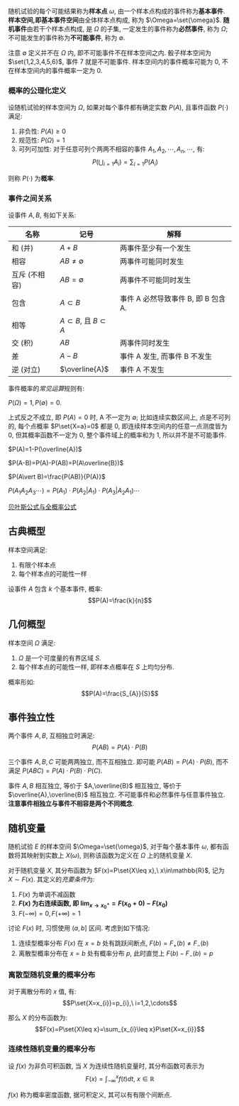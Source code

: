 随机试验的每个可能结果称为**样本点** $\omega$, 由一个样本点构成的事件称为**基本事件**. **样本空间,即基本事件空间**由全体样本点构成, 称为 $\Omega=\set{\omega}$. **随机事件**由若干个样本点构成, 是 $\Omega$ 的子集, 一定发生的事件称为**必然事件**, 称为 $\Omega$; 不可能发生的事件称为**不可能事件**, 称为 $\emptyset$.

注意 $\emptyset$ 定义并不在 $\Omega$ 内, 即不可能事件不在样本空间之内. 骰子样本空间为 $\set{1,2,3,4,5,6}$, 事件 $7$ 就是不可能事件. 样本空间内的事件概率可能为 0, 不在样本空间内的事件概率一定为 0.

### 概率的公理化定义

设随机试验的样本空间为 $\Omega$, 如果对每个事件都有确定实数 $P(A)$, 且事件函数 $P(\cdot)$ 满足:
1. 非负性: $P(A)\geq 0$
2. 规范性: $P(\Omega)=1$
3. 可列可加性: 对于任意可列个两两不相容的事件 $A_1,A_2,\cdots,A_n,\cdots$, 有: $$P(\bigcup_{i=1} A_{i})=\sum_{i=1}P(A_{i})$$

则称 $P(\cdot)$ 为**概率**.

### 事件之间关系

设事件 $A, B$, 有如下关系:

| 名称          | 记号                          | 解释                                |
| ------------- | ----------------------------- | ----------------------------------- |
| 和 (并)       | $A+B$                         | 两事件至少有一个发生                |
| 相容          | $AB\neq\emptyset$             | 两事件可能同时发生                  |
| 互斥 (不相容) | $AB=\emptyset$                | 两事件不可能同时发生                |
| 包含          | $A\subset B$                  | 事件 A 必然导致事件 B, 即 B 包含 A. |
| 相等          | $A\subset B$, 且 $B\subset A$ |                                     |
| 交 (积)       | $AB$                          | 两事件同时发生                      |
| 差            | $A-B$                         | 事件 A 发生, 而事件 B 不发生        |
| 逆 (对立)     | $\overline{A}$                |        事件 A 不发生                             | 

事件概率的*常见运算*规则有:

$P(\Omega)=1, P(\emptyset)=0$. 

上式反之不成立, 即 $P(A)=0$ 时, A 不一定为 $\emptyset$; 比如连续实数区间上, 点是不可列的, 每个点概率 $P\set{X=a}=0$ 都是 0, 即连续样本空间内的任意一点测度皆为 0, 但其概率函数不一定为 0, 整个事件域上的概率和为 1, 所以并不是不可能事件.

$P(A)=1-P(\overline{A})$

$P(A-B)=P(A)-P(AB)=P(A\overline{B})$

$P(A\vert B)=\frac{P(AB)}{P(A)}$

$P(A_{1}A_{2}A_{3}\cdots)=P(A_{1})\cdot P(A_{2}\vert A_{1})\cdot P(A_{3}\vert A_{2}A_{1})\cdots$

[贝叶斯公式与全概率公式](贝叶斯定理.md)

## 古典概型

样本空间满足:
1. 有限个样本点
2. 每个样本点的可能性一样

设事件 $A$ 包含 $k$ 个基本事件, 概率: $$P(A)=\frac{k}{n}$$

## 几何概型

样本空间 $\Omega$ 满足:
1. $\Omega$ 是一个可度量的有界区域 $S$.
2. 每个样本点的可能性一样, 即样本点概率在 $S$ 上均匀分布. 

概率形如: $$P(A)=\frac{S_{A}}{S}$$

## 事件独立性

两个事件 $A,B$, 互相独立时满足: $$P(AB)=P(A)\cdot P(B)$$

三个事件 $A,B,C$ 可能两两独立, 而不互相独立. 即可能 $P(AB)=P(A)\cdot P(B)$, 而不满足 $P(ABC)=P(A)\cdot P(B)\cdot P(C)$. 

事件 $A,B$ 相互独立, 等价于 $A,\overline{B}$ 相互独立, 等价于 $\overline{A},\overline{B}$ 相互独立. 不可能事件和必然事件与任意事件独立. **注意事件相独立与事件不相容是两个不同概念**.

## 随机变量

随机试验 $E$ 的样本空间 $\Omega=\set{\omega}$, 对于每个基本事件 $\omega$, 都有函数将其映射到实数上 $X(\omega)$, 则称该函数为定义在 $\Omega$ 上的随机变量 $X$.

对于随机变量 $X$, 其分布函数为 $F(x)=P\set{X\leq x},\ x\in\mathbb{R}$, 记为 $X\sim F(x)$. 其定义的*充要条件*为:
1. $F(x)$ 为单调不减函数
2. **$F(x)$ 为右连续函数, 即 $\lim_{x\to x_{0}^{+}}=F(x_{0}+0)-F(x_{0})$**
3. $F(-\infty)=0, F(+\infty)=1$

讨论 $F(x)$ 时, 习惯使用 $(a,b]$ 区间. 考虑到如下情况:
1. 连续型概率分布 $F(x)$ 在 $x=b$ 处有跳跃间断点, $F(b)=F_{+}(b)\neq F_{-}(b)$
2. 离散型概率分布在 $x=b$ 处有概率分布 $p$, 此时直觉上 $F(b)-F_{-}(b)=p$

### 离散型随机变量的概率分布

对于离散分布的 $x$ 值, 有: $$P\set{X=x_{i}}=p_{i},\ i=1,2,\cdots$$

那么 $X$ 的分布函数为: $$F(x)=P\set{X\leq x}=\sum_{x_{i}\leq x}P\set{X=x_{i}}$$

### 连续性随机变量的概率分布

设 $f(x)$ 为非负可积函数, 当 $X$ 为连续性随机变量时, 其分布函数可表示为
$$F(x)=\int^{x}_{-\infty}f(t)dt,\ x\in\mathbb{R}$$

$f(x)$ 称为概率密度函数, 据可积定义, 其可以有有限个间断点.